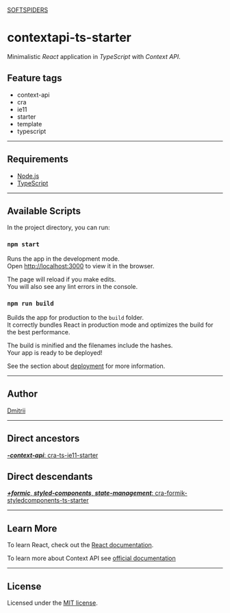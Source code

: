 [SOFTSPIDERS](https://github.com/softspiders/softspiders)

# contextapi-ts-starter

Minimalistic *React* application in *TypeScript* with *Context API*.

## Feature tags

- context-api
- cra
- ie11
- starter
- template
- typescript

---

## Requirements

* [Node.js](https://nodejs.org/en/download/package-manager/)
* [TypeScript](https://www.typescriptlang.org/)

---

## Available Scripts

In the project directory, you can run:

### `npm start`

Runs the app in the development mode.<br />
Open [http://localhost:3000](http://localhost:3000) to view it in the browser.

The page will reload if you make edits.<br />
You will also see any lint errors in the console.

### `npm run build`

Builds the app for production to the `build` folder.<br />
It correctly bundles React in production mode and optimizes the build for the best performance.

The build is minified and the filenames include the hashes.<br />
Your app is ready to be deployed!

See the section about [deployment](https://facebook.github.io/create-react-app/docs/deployment) for more information.

---

## Author

[Dmitrii](https://github.com/dmitrii92)

---
## Direct ancestors
[***-context-api***: cra-ts-ie11-starter](https://github.com/softspiders/cra-ts-ie11-starter)

## Direct descendants

[***+formic***, ***styled-components***, ***state-management***: cra-formik-styledcomponents-ts-starter](https://github.com/softspiders/cra-formik-styledcomponents-ts-starter)

---

## Learn More

To learn React, check out the [React documentation](https://reactjs.org/).

To learn more about Context API see [official documentation](https://reactjs.org/docs/context.html)

---

## License

Licensed under the [MIT license](./LICENSE).
